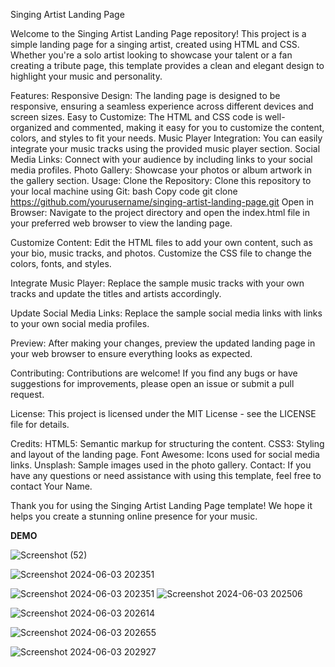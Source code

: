 Singing Artist Landing Page

Welcome to the Singing Artist Landing Page repository! This project is a simple landing page for a singing artist, created using HTML and CSS. Whether you're a solo artist looking to showcase your talent or a fan creating a tribute page, this template provides a clean and elegant design to highlight your music and personality.

Features:
Responsive Design: The landing page is designed to be responsive, ensuring a seamless experience across different devices and screen sizes.
Easy to Customize: The HTML and CSS code is well-organized and commented, making it easy for you to customize the content, colors, and styles to fit your needs.
Music Player Integration: You can easily integrate your music tracks using the provided music player section.
Social Media Links: Connect with your audience by including links to your social media profiles.
Photo Gallery: Showcase your photos or album artwork in the gallery section.
Usage:
Clone the Repository: Clone this repository to your local machine using Git:
bash
Copy code
git clone https://github.com/yourusername/singing-artist-landing-page.git
Open in Browser: Navigate to the project directory and open the index.html file in your preferred web browser to view the landing page.

Customize Content: Edit the HTML files to add your own content, such as your bio, music tracks, and photos. Customize the CSS file to change the colors, fonts, and styles.

Integrate Music Player: Replace the sample music tracks with your own tracks and update the titles and artists accordingly.

Update Social Media Links: Replace the sample social media links with links to your own social media profiles.

Preview: After making your changes, preview the updated landing page in your web browser to ensure everything looks as expected.

Contributing:
Contributions are welcome! If you find any bugs or have suggestions for improvements, please open an issue or submit a pull request.

License:
This project is licensed under the MIT License - see the LICENSE file for details.

Credits:
HTML5: Semantic markup for structuring the content.
CSS3: Styling and layout of the landing page.
Font Awesome: Icons used for social media links.
Unsplash: Sample images used in the photo gallery.
Contact:
If you have any questions or need assistance with using this template, feel free to contact Your Name.

Thank you for using the Singing Artist Landing Page template! We hope it helps you create a stunning online presence for your music.



**DEMO**



![Screenshot (52)](https://github.com/Shreejal07/Octanet_june/assets/158570133/b8d17f41-b09e-4901-86d3-da30d929e17a)

![Screenshot 2024-06-03 202351](https://github.com/Shreejal07/Octanet_june/assets/158570133/df7cc7b0-205c-4963-9f52-b3c4368795e1)

![Screenshot 2024-06-03 202351](https://github.com/Shreejal07/Octanet_june/assets/158570133/64b649b9-2805-43c5-9e04-3314baf244a1)
![Screenshot 2024-06-03 202506](https://github.com/Shreejal07/Octanet_june/assets/158570133/328eb44b-c8a6-479c-bf99-24a53b2e5ed5)




![Screenshot 2024-06-03 202614](https://github.com/Shreejal07/Octanet_june/assets/158570133/c893e6f6-2996-4b0c-b69b-6cb4edb7e532)


![Screenshot 2024-06-03 202655](https://github.com/Shreejal07/Octanet_june/assets/158570133/8106ec8b-def5-4a98-9fb4-9685a8e79aad)


![Screenshot 2024-06-03 202927](https://github.com/Shreejal07/Octanet_june/assets/158570133/84475e66-2415-4dba-ab5b-55819289b78b)










